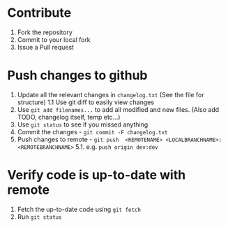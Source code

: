 # Contribute
  1. Fork the repository
  2. Commit to your local fork
  3. Issue a Pull request

# Push changes to github
  1. Update all the relevant changes in `changelog.txt` (See the file for structure)
    1.1 Use git diff to easily view changes
  2. Use `git add filenames...` to add all modified and new files. (Also add TODO, changelog itself, temp etc...)
  3. Use `git status` to see if you missed anything
  4. Commit the changes - `git commit -F changelog.txt`
  5. Push changes to remote - `git push  <REMOTENAME> <LOCALBRANCHNAME>:<REMOTEBRANCHNAME>`
    5.1. e.g. `push origin dev:dev`

# Verify code is up-to-date with remote
  1. Fetch the up-to-date code using `git fetch`
  2. Run `git status`
